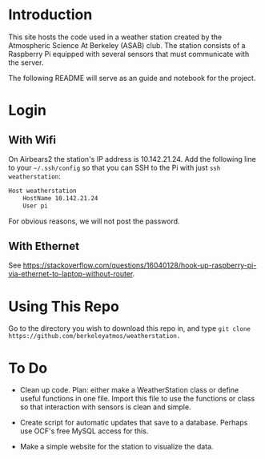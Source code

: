 # Introduction

This site hosts the code used in a weather station created by the Atmospheric Science At Berkeley (ASAB) club. 
The station consists of a Raspberry Pi equipped with several sensors that must communicate with the server.

The following README will serve as an guide and notebook for the project. 

# Login

## With Wifi

On Airbears2 the station's IP address is 10.142.21.24. 
Add the following line to your `~/.ssh/config` so that you can SSH to the Pi with just `ssh weatherstation`:

```bash
Host weatherstation
	HostName 10.142.21.24
	User pi
```

For obvious reasons, we will not post the password.

## With Ethernet

See https://stackoverflow.com/questions/16040128/hook-up-raspberry-pi-via-ethernet-to-laptop-without-router.

# Using This Repo

Go to the directory you wish to download this repo in, and type `git clone https://github.com/berkeleyatmos/weatherstation.`



# To Do

- Clean up code. Plan: either make a WeatherStation class or define useful functions in one file. Import this file to use the functions or class so that interaction with sensors is clean and simple.

- Create script for automatic updates that save to a database. Perhaps use OCF's free MySQL access for this.

- Make a simple website for the station to visualize the data. 
